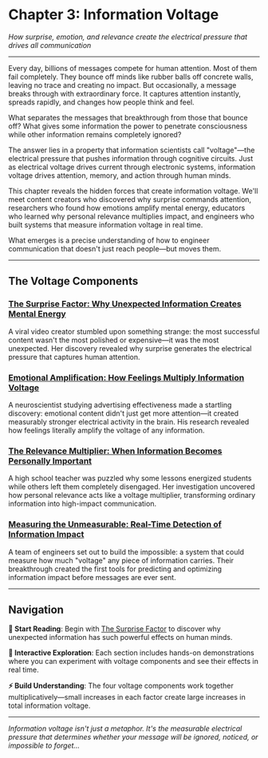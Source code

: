 # Chapter 3: Information Voltage

*How surprise, emotion, and relevance create the electrical pressure that drives all communication*

---

Every day, billions of messages compete for human attention. Most of them fail completely. They bounce off minds like rubber balls off concrete walls, leaving no trace and creating no impact. But occasionally, a message breaks through with extraordinary force. It captures attention instantly, spreads rapidly, and changes how people think and feel.

What separates the messages that breakthrough from those that bounce off? What gives some information the power to penetrate consciousness while other information remains completely ignored?

The answer lies in a property that information scientists call "voltage"—the electrical pressure that pushes information through cognitive circuits. Just as electrical voltage drives current through electronic systems, information voltage drives attention, memory, and action through human minds.

This chapter reveals the hidden forces that create information voltage. We'll meet content creators who discovered why surprise commands attention, researchers who found how emotions amplify mental energy, educators who learned why personal relevance multiplies impact, and engineers who built systems that measure information voltage in real time.

What emerges is a precise understanding of how to engineer communication that doesn't just reach people—but moves them.

---

## The Voltage Components

### [The Surprise Factor: Why Unexpected Information Creates Mental Energy](03_01_surprise_and_attention.md)
A viral video creator stumbled upon something strange: the most successful content wasn't the most polished or expensive—it was the most unexpected. Her discovery revealed why surprise generates the electrical pressure that captures human attention.

### [Emotional Amplification: How Feelings Multiply Information Voltage](03_02_emotional_amplification.md)
A neuroscientist studying advertising effectiveness made a startling discovery: emotional content didn't just get more attention—it created measurably stronger electrical activity in the brain. His research revealed how feelings literally amplify the voltage of any information.

### [The Relevance Multiplier: When Information Becomes Personally Important](03_03_relevance_multipliers.md)
A high school teacher was puzzled why some lessons energized students while others left them completely disengaged. Her investigation uncovered how personal relevance acts like a voltage multiplier, transforming ordinary information into high-impact communication.

### [Measuring the Unmeasurable: Real-Time Detection of Information Impact](03_04_measuring_voltage.md)
A team of engineers set out to build the impossible: a system that could measure how much "voltage" any piece of information carries. Their breakthrough created the first tools for predicting and optimizing information impact before messages are ever sent.

---

## Navigation

**📖 Start Reading**: Begin with [The Surprise Factor](03_01_surprise_and_attention.md) to discover why unexpected information has such powerful effects on human minds.

**🔗 Interactive Exploration**: Each section includes hands-on demonstrations where you can experiment with voltage components and see their effects in real time.

**⚡ Build Understanding**: The four voltage components work together multiplicatively—small increases in each factor create large increases in total information voltage.

---

*Information voltage isn't just a metaphor. It's the measurable electrical pressure that determines whether your message will be ignored, noticed, or impossible to forget...* 